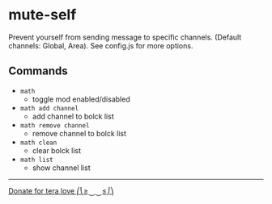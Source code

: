 # mute-self
Prevent yourself from sending message to specific channels. (Default channels: Global, Area). See config.js for more options.

## Commands
- `math`
  - toggle mod enabled/disabled
- `math add channel`
  - add channel to bolck list
- `math remove channel`
  - remove channel to bolck list
- `math clean`
  - clear bolck list
- `math list`
  - show channel list
---

[Donate for tera love ⎛⎝≥⏝⏝≤⎠⎞ ](https://www.paypal.com/cgi-bin/webscr?cmd=_donations&business=PXRFYB39SQP4A&lc=US&item_name=teralove&no_note=0&cn=Add%20special%20instructions%20to%20the%20seller%3a&no_shipping=1&currency_code=USD&bn=PP%2dDonationsBF%3abtn_donate_LG%2egif%3aNonHosted)
